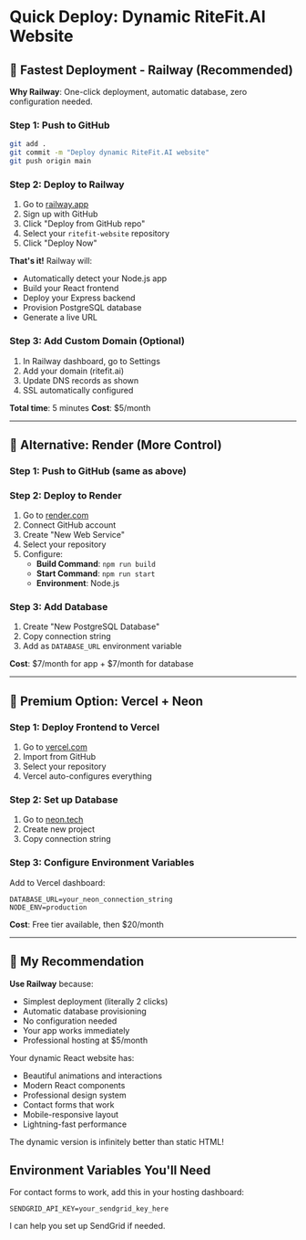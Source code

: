 # Quick Deploy: Dynamic RiteFit.AI Website

## 🚀 Fastest Deployment - Railway (Recommended)

**Why Railway**: One-click deployment, automatic database, zero configuration needed.

### Step 1: Push to GitHub
```bash
git add .
git commit -m "Deploy dynamic RiteFit.AI website"
git push origin main
```

### Step 2: Deploy to Railway
1. Go to [railway.app](https://railway.app)
2. Sign up with GitHub
3. Click "Deploy from GitHub repo"
4. Select your `ritefit-website` repository
5. Click "Deploy Now"

**That's it!** Railway will:
- Automatically detect your Node.js app
- Build your React frontend
- Deploy your Express backend
- Provision PostgreSQL database
- Generate a live URL

### Step 3: Add Custom Domain (Optional)
1. In Railway dashboard, go to Settings
2. Add your domain (ritefit.ai)
3. Update DNS records as shown
4. SSL automatically configured

**Total time**: 5 minutes
**Cost**: $5/month

---

## 🔧 Alternative: Render (More Control)

### Step 1: Push to GitHub (same as above)

### Step 2: Deploy to Render
1. Go to [render.com](https://render.com)
2. Connect GitHub account
3. Create "New Web Service"
4. Select your repository
5. Configure:
   - **Build Command**: `npm run build`
   - **Start Command**: `npm run start`
   - **Environment**: Node.js

### Step 3: Add Database
1. Create "New PostgreSQL Database"
2. Copy connection string
3. Add as `DATABASE_URL` environment variable

**Cost**: $7/month for app + $7/month for database

---

## 🌟 Premium Option: Vercel + Neon

### Step 1: Deploy Frontend to Vercel
1. Go to [vercel.com](https://vercel.com)
2. Import from GitHub
3. Select your repository
4. Vercel auto-configures everything

### Step 2: Set up Database
1. Go to [neon.tech](https://neon.tech)
2. Create new project
3. Copy connection string

### Step 3: Configure Environment Variables
Add to Vercel dashboard:
```
DATABASE_URL=your_neon_connection_string
NODE_ENV=production
```

**Cost**: Free tier available, then $20/month

---

## 🎯 My Recommendation

**Use Railway** because:
- Simplest deployment (literally 2 clicks)
- Automatic database provisioning
- No configuration needed
- Your app works immediately
- Professional hosting at $5/month

Your dynamic React website has:
- Beautiful animations and interactions
- Modern React components
- Professional design system
- Contact forms that work
- Mobile-responsive layout
- Lightning-fast performance

The dynamic version is infinitely better than static HTML!

## Environment Variables You'll Need

For contact forms to work, add this in your hosting dashboard:
```
SENDGRID_API_KEY=your_sendgrid_key_here
```

I can help you set up SendGrid if needed.